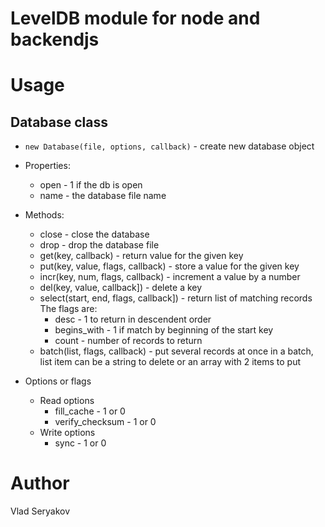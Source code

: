 # LevelDB module for node and backendjs

# Usage

## Database class
- `new Database(file, options, callback)` - create new database object
- Properties:
  - open - 1 if the db is open
  - name - the database file name
- Methods:
  - close - close the database
  - drop - drop the database file
  - get(key, callback) - return value for the given key
  - put(key, value, flags, callback) - store a value for the given key
  - incr(key, num, flags, callback) - increment a value by a number
  - del(key, value, callback]) - delete a key
  - select(start, end, flags, callback]) - return list of matching records
    The flags are:
     - desc - 1 to return in descendent order
     - begins_with - 1 if match by beginning of the start key
     - count - number of records to return
  - batch(list, flags, callback) - put several records at once in a batch,
    list item can be a string to delete or an array with 2 items to put

- Options or flags
  - Read options
    - fill_cache - 1 or 0
    - verify_checksum - 1 or 0
  - Write options
    - sync - 1 or 0

# Author

Vlad Seryakov


